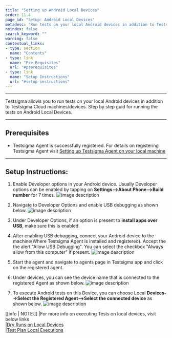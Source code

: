 ```yaml
---
title: "Setting up Android Local Devices"
order: 11.4
page_id: "Setup: Android Local Devices"
metadesc: "Run tests on your local Android devices in addition to Testsigma Cloud machines/devices. Learn how to setup Android Local Devices in Testsigma application."
noindex: false
search_keyword: ""
warning: false
contextual_links:
- type: section
  name: "Contents"
- type: link
  name: "Pre-Requisites"
  url: "#prerequisites"
- type: link
  name: "Setup Instructions"
  url: "#setup-instructions"
---
```


---

Testsigma allows you to run tests on your local Android devices in addition to Testsigma Cloud machines/devices. Step by step guid for running the tests on Android Local Devices.

---
## **Prerequisites**

  - Testsigma Agent is successfully registered. For details on registering Testsigma Agent visit [Setting up Testsigma Agent on your local machine](https://testsigma.com/docs/agent/setup-on-windows-mac-linux/)

---
## **Setup Instructions:**

 1. Enable Developer options in your Android device. Usually Developer options can be enabled by tapping on **Settings-->About Phone-->Build number** for 7 times.
	 ![image description](https://docs.testsigma.com/images/android-setup/android_about_phone.png)


 2. Navigate to Developer Options and enable USB debugging as shown below.
 ![image description](https://docs.testsigma.com/images/android-setup/android_usb_debugging.png)
 
 3. Under Developer Options, if an option is present to **install apps over USB**, make sure this is enabled.
 4. After enabling USB debugging, connect your Android device to the machine(Where Testsigma Agent is installed and registered). Accept the the alert "Allow USB Debugging". You can select the checkbox "Always allow from this computer" if present.
	 ![image description](https://docs.testsigma.com/images/android-setup/android_trust_computer_alert.png)
	 
 5. Start the agent and navigate to agents page in Testsigma app and click on the registered agent.
 6. Under devices, you can see the device name that is connected to the registered Agent as shown below. 
	 ![image description](https://docs.testsigma.com/images/android-setup/agent-device.png)
	 
 7. To execute Android tests on this Device, you can choose Local **Devices-->Select the Registered Agent-->Select the connected device** as shown below.
 ![image description](https://docs.testsigma.com/images/android-setup/agent-device-selection-dry-run.png)

[[info | NOTE:]]
|For more info on executing Tests on local devices, visit below links <br/>
|[Dry Runs on Local Devices](https://testsigma.com/docs/runs/dry-runs-on-local-devices/) <br/>
|[Test Plan Local Executions](https://testsigma.com/docs/runs/test-plans-on-local-devices/)<br/>

 



  
